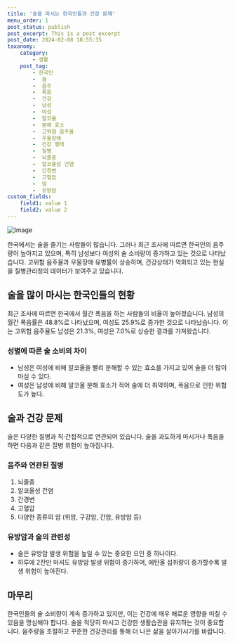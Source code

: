 ```yaml
---
title: '술을 마시는 한국인들과 건강 문제'
menu_order: 1
post_status: publish
post_excerpt: This is a post excerpt
post_date: 2024-02-08 18:55:35
taxonomy:
    category:
        - 생활
    post_tag:
        - 한국인
        -  술
        -  음주
        -  폭음
        -  건강
        -  남성
        -  여성
        -  알코올
        -  분해 효소
        -  고위험 음주율
        -  우울장애
        -  건강 행태
        -  질병
        -  뇌졸중
        -  알코올성 간염
        -  간경변
        -  고혈압
        -  암
        -  유방암
custom_fields:
    field1: value 1
    field2: value 2
---
```


![Image](https://imgnews.pstatic.net/image/296/2024/02/08/0000074372_001_20240208151601293.jpg?type=w647)

한국에서는 술을 즐기는 사람들이 많습니다. 그러나 최근 조사에 따르면 한국인의 음주량이 높아지고 있으며, 특히 남성보다 여성의 술 소비량이 증가하고 있는 것으로 나타났습니다. 고위험 음주율과 우울장애 유병률이 상승하며, 건강상태가 악화되고 있는 현실을 질병관리청의 데이터가 보여주고 있습니다.
## 술을 많이 마시는 한국인들의 현황
최근 조사에 따르면 한국에서 월간 폭음을 하는 사람들의 비율이 높아졌습니다. 남성의 월간 폭음률은 48.8%로 나타났으며, 여성도 25.9%로 증가한 것으로 나타났습니다. 이는 고위험 음주율도 남성은 21.3%, 여성은 7.0%로 상승한 결과를 가져왔습니다.
### 성별에 따른 술 소비의 차이
- 남성은 여성에 비해 알코올을 빨리 분해할 수 있는 효소를 가지고 있어 술을 더 많이 마실 수 있다.
- 여성은 남성에 비해 알코올 분해 효소가 적어 술에 더 취약하며, 폭음으로 인한 위험도가 높다.
## 술과 건강 문제
술은 다양한 질병과 직·간접적으로 연관되어 있습니다. 술을 과도하게 마시거나 폭음을 하면 다음과 같은 질병 위험이 높아집니다.
### 음주와 연관된 질병
1. 뇌졸중
2. 알코올성 간염
3. 간경변
4. 고혈압
5. 다양한 종류의 암 (위암, 구강암, 간암, 유방암 등)
### 유방암과 술의 관련성
- 술은 유방암 발생 위험을 높일 수 있는 중요한 요인 중 하나이다.
- 하루에 2잔만 마셔도 유방암 발생 위험이 증가하며, 에탄올 섭취량이 증가할수록 발생 위험이 높아진다.
## 마무리
한국인들의 술 소비량이 계속 증가하고 있지만, 이는 건강에 매우 해로운 영향을 미칠 수 있음을 명심해야 합니다. 술을 적당히 마시고 건강한 생활습관을 유지하는 것이 중요합니다. 음주량을 조절하고 꾸준한 건강관리를 통해 더 나은 삶을 살아가시기를 바랍니다.
